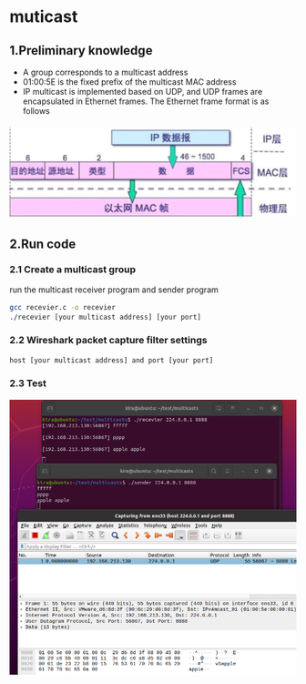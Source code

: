 ﻿# muticast
## 1.Preliminary knowledge
- A group corresponds to a multicast address
- 01:00:5E is the fixed prefix of the multicast MAC address
- IP multicast is implemented based on UDP, and UDP frames are encapsulated in Ethernet frames. The Ethernet frame format is as follows
###### ![a](https://github.com/AI-imp/network-program/blob/main/multicasts/pictures/1.png?raw=true)
## 2.Run code
### 2.1 Create a multicast group
run the multicast receiver program and sender program
```bash
gcc recevier.c -o recevier
./recevier [your multicast address] [your port]

```
### 2.2 Wireshark packet capture filter settings
```
host [your multicast address] and port [your port]
```
### 2.3 Test
###### ![image name](https://github.com/AI-imp/network-program/blob/main/multicasts/pictures/2.png?raw=true)





